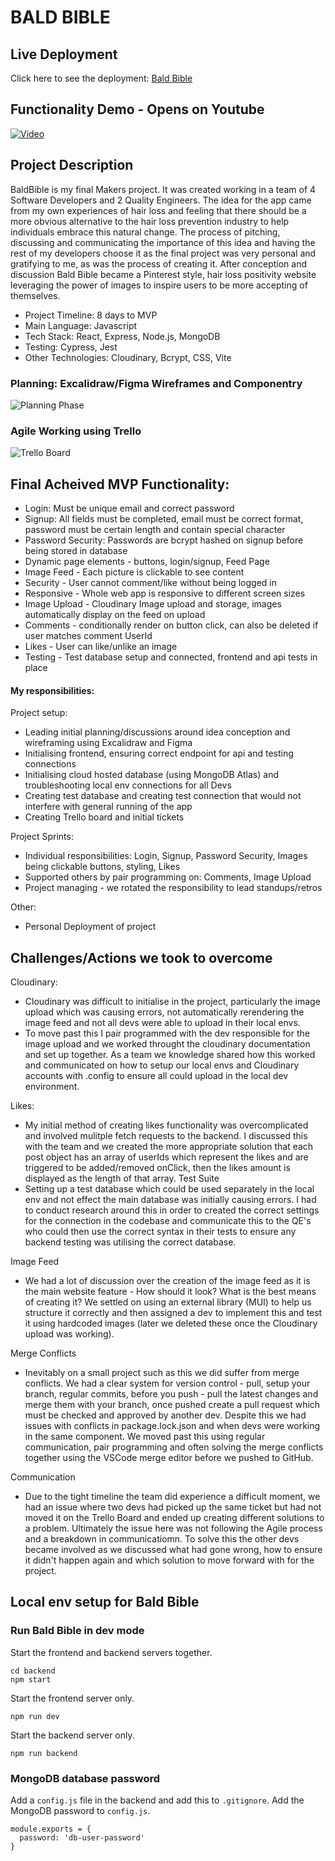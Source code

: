 # BALD BIBLE

## Live Deployment
Click here to see the deployment: [Bald Bible](https://baldbible-s8q0.onrender.com/)

## Functionality Demo - Opens on Youtube
[![Video](https://img.youtube.com/vi/RZVKPn00WF8/0.jpg)](https://www.youtube.com/watch?v=RZVKPn00WF8&t=61s)

## Project Description
BaldBible is my final Makers project. It was created working in a team of 4 Software Developers and 2 Quality Engineers. The idea for the app came from my own experiences of hair loss and feeling that there should be a more obvious alternative to the hair loss prevention industry to help individuals embrace this natural change. The process of pitching, discussing and communicating the importance of this idea and having the rest of my developers choose it as the final project was very personal and gratifying to me, as was the process of creating it. After conception and discussion Bald Bible became a Pinterest style, hair loss positivity website leveraging the power of images to inspire users to be more accepting of themselves.

- Project Timeline: 8 days to MVP
- Main Language: Javascript
- Tech Stack: React, Express, Node.js, MongoDB
- Testing: Cypress, Jest
- Other Technologies: Cloudinary, Bcrypt, CSS, Vite

### Planning: Excalidraw/Figma Wireframes and Componentry
![Planning Phase](https://res.cloudinary.com/dut4qf1bt/image/upload/v1708419913/Demo%20Videos/BaldBiblePlanning_j14kes.png "Planning Phase")

### Agile Working using Trello
![Trello Board](https://res.cloudinary.com/dut4qf1bt/image/upload/v1708420684/Demo%20Videos/BaldBibleTrello_ezvxtl.png "Trello Board")

## Final Acheived MVP Functionality:
- Login: Must be unique email and correct password
- Signup: All fields must be completed, email must be correct format, password must be certain length and contain special character
- Password Security: Passwords are bcrypt hashed on signup before being stored in database
- Dynamic page elements - buttons, login/signup, Feed Page
- Image Feed - Each picture is clickable to see content
- Security - User cannot comment/like without being logged in
- Responsive - Whole web app is responsive to different screen sizes
- Image Upload - Cloudinary Image upload and storage, images automatically display on the feed on upload
- Comments - conditionally render on button click, can also be deleted if user matches comment UserId
- Likes - User can like/unlike an image
- Testing - Test database setup and connected, frontend and api tests in place

#### My responsibilities:
Project setup:
- Leading initial planning/discussions around idea conception and wireframing using Excalidraw and Figma
- Initialising frontend, ensuring correct endpoint for api and testing connections
- Initialising cloud hosted database (using MongoDB Atlas) and troubleshooting local env connections for all Devs
- Creating test database and creating test connection that would not interfere with general running of the app
- Creating Trello board and initial tickets

Project Sprints:
- Individual responsibilities: Login, Signup, Password Security, Images being clickable buttons, styling, Likes
- Supported others by pair programming on: Comments, Image Upload
- Project managing - we rotated the responsibility to lead standups/retros

Other:
- Personal Deployment of project

## Challenges/Actions we took to overcome

Cloudinary:
- Cloudinary was difficult to initialise in the project, particularly the image upload which was causing errors, not automatically rerendering the image feed and not all devs were able to upload in their local envs.
- To move past this I pair programmed with the dev responsible for the image upload and we worked throught the cloudinary documentation and set up together. As a team we knowledge shared how this worked and communicated on how to setup our local envs and Cloudinary accounts with .config to ensure all could upload in the local dev environment. 

Likes:
- My initial method of creating likes functionality was overcomplicated and involved mulitple fetch requests to the backend. I discussed this with the team and we created the more appropriate solution that each post object has an array of userIds which represent the likes and are triggered to be added/removed onClick, then the likes amount is displayed as the length of that array.
Test Suite
- Setting up a test database which could be used separately in the local env and not effect the main database was initially causing errors. I had to conduct research around this in order to created the correct settings for the connection in the codebase and communicate this to the QE's who could then use the correct syntax in their tests to ensure any backend testing was utilising the correct database. 

Image Feed
- We had a lot of discussion over the creation of the image feed as it is the main website feature - How should it look? What is the best means of creating it? We settled on using an external library (MUI) to help us structure it correctly and then assigned a dev to implement this and test it using hardcoded images (later we deleted these once the Cloudinary upload was working). 

Merge Conflicts
- Inevitably on a small project such as this we did suffer from merge conflicts. We had a clear system for version control - pull, setup your branch, regular commits, before you push - pull the latest changes and merge them with your branch, once pushed create a pull request which must be checked and approved by another dev. Despite this we had issues with conflicts in package.lock.json and when devs were working in the same component. We moved past this using regular communication, pair programming and often solving the merge conflicts together using the VSCode merge editor before we pushed to GitHub.

Communication
- Due to the tight timeline the team did experience a difficult moment, we had an issue where two devs had picked up the same ticket but had not moved it on the Trello Board and ended up creating different solutions to a problem. Ultimately the issue here was not following the Agile process and a breakdown in communicatiomn. To solve this the other devs became involved as we discussed what had gone wrong, how to ensure it didn't happen again and which solution to move forward with for the project.
  
## Local env setup for Bald Bible
### Run Bald Bible in dev mode
Start the frontend and backend servers together.
```
cd backend
npm start
```
Start the frontend server only.
```
npm run dev
```
Start the backend server only.
```
npm run backend
```

### MongoDB database password
Add a `config.js` file in the backend and add this to `.gitignore`.
Add the MongoDB password to `config.js`.
```
module.exports = {
  password: 'db-user-password' 
} 
```
